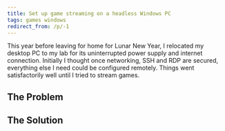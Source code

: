 ```yaml
---
title: Set up game streaming on a headless Windows PC
tags: games windows
redirect_from: /p/-1
---
```


This year before leaving for home for Lunar New Year, I relocated my desktop PC to my lab for its uninterrupted power supply and internet connection. Initially I thought once networking, SSH and RDP are secured, everything else I need could be configured remotely. Things went satisfactorily well until I tried to stream games.

## The Problem

## The Solution
